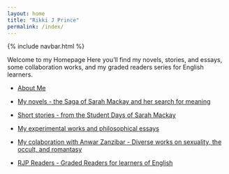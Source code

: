 ```yaml
---
layout: home
title: "Rikki J Prince"
permalink: /index/
---
```

{% include navbar.html %}

Welcome to my Homepage
Here you’ll find my novels, stories, and essays, some collaboration works,
and my graded readers series for English learners.

- [About Me](/about/)

- [My novels - the Saga of Sarah Mackay and her search for meaning](/novels/)

- [Short stories - from the Student Days of Sarah Mackay](/stories/)

- [My experimental works and philosophical essays](/experimental/)

- [My colaboration with Anwar Zanzibar - Diverse works on sexuality, the occult,
  and romantasy](/zanzibar/)
  
- [RJP Readers - Graded Readers for learners of English](/readers/)
